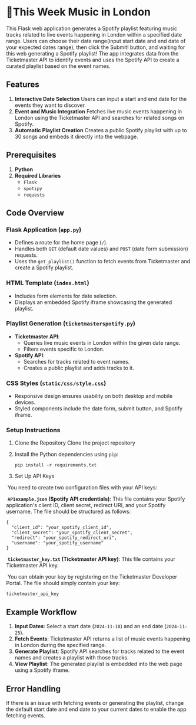 # 🎸This Week Music in London

This Flask web application generates a Spotify playlist featuring music tracks related to live events happening in London within a specified date range. Users can choose their date range(input start date and end date of your expected dates range), then click the Submit! button, and waiting for this web generating a Spotify playlist! The app integrates data from the Ticketmaster API to identify events and uses the Spotify API to create a curated playlist based on the event names.

## Features

1. **Interactive Date Selection**
   Users can input a start and end date for the events they want to discover.
2. **Event and Music Integration**
   Fetches live music events happening in London using the Ticketmaster API and searches for related songs on Spotify.
3. **Automatic Playlist Creation**
   Creates a public Spotify playlist with up to 30 songs and embeds it directly into the webpage.

## Prerequisites

1. **Python**
2. **Required Libraries**
   - `Flask`
   - `spotipy`
   - `requests`

## Code Overview

### Flask Application (`app.py`)

- Defines a route for the home page (`/`).
- Handles both `GET` (default date values) and `POST` (date form submission) requests.
- Uses the `get_playlist()` function to fetch events from Ticketmaster and create a Spotify playlist.

### HTML Template (`index.html`)

- Includes form elements for date selection.
- Displays an embedded Spotify iframe showcasing the generated playlist.

### Playlist Generation (`ticketmasterspotify.py`)

- **Ticketmaster API**:
  - Queries live music events in London within the given date range.
  - Filters events specific to London.
- **Spotify API**:
  - Searches for tracks related to event names.
  - Creates a public playlist and adds tracks to it.

### CSS Styles (`static/css/style.css`)

- Responsive design ensures usability on both desktop and mobile devices.
- Styled components include the date form, submit button, and Spotify iframe.



### Setup Instructions 

1. Clone the Repository Clone the project repository

2. Install the Python dependencies using `pip`:

   ```
   pip install -r requirements.txt
   ```

3. Set Up API Keys

​        You need to create two configuration files with your API keys:

​	**`APIexample.json` (Spotify API credentials)**: This file contains your Spotify application's client ID,    	client secret, redirect URI, and your Spotify username. The file should be structured as follows:

```
{
  "client_id": "your_spotify_client_id",
  "client_secret": "your_spotify_client_secret",
  "redirect": "your_spotify_redirect_uri",
  "username": "your_spotify_username"
}
```

​	**`ticketmaster_key.txt` (Ticketmaster API key)**: This file contains your Ticketmaster API key. 

​	You can obtain your key by registering on the Ticketmaster Developer Portal. The file should simply 	contain your key:

```
ticketmaster_api_key
```

## Example Workflow

1. **Input Dates**:
   Select a start date (`2024-11-18`) and an end date (`2024-11-25`).
2. **Fetch Events**:
   Ticketmaster API returns a list of music events happening in London during the specified range.
3. **Generate Playlist**:
   Spotify API searches for tracks related to the event names and creates a playlist with those tracks.
4. **View Playlist**:
   The generated playlist is embedded into the web page using a Spotify iframe.

## Error Handling

If there is an issue with fetching events or generating the playlist,  change the default start date and end date to your current dates to enable the app fetching events.
